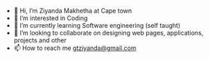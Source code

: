 - 👋 Hi, I’m Ziyanda Makhetha at Cape town
- 👀 I’m interested in Coding
- 🌱 I’m currently learning Software engineering (self taught)
- 💞️ I’m looking to collaborate on designing web pages, applications, projects and other
- 📫 How to reach me gtziyanda@gmail.com

<!---
0718103673/gtziyanda@gmail.com is a ✨ special ✨ repository because its `README.md` (this file) appears on your GitHub profile.
You can click the Preview link to take a look at your changes.
--->
